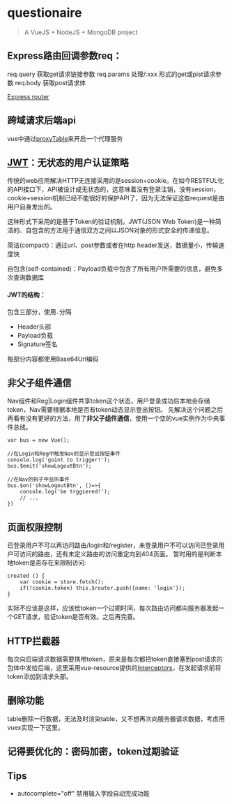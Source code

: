 # questionaire

> A VueJS + NodeJS + MongoDB project



## Express路由回调参数req：

req.query 获取get请求链接参数
req.params 处理/:xxx 形式的get或pist请求参数
req.body 获取post请求体

[Express router](http://lostjs.com/2014/04/24/router-in-express-4/)

## 跨域请求后端api

vue中通过[proxyTable](https://vuejs-templates.github.io/webpack/proxy.html)来开启一个代理服务

## [JWT](https://www.npmjs.com/package/jsonwebtoken)：无状态的用户认证策略

传统的web应用解决HTTP无连接采用的是session+cookie。在如今RESTFUL化的API接口下，API被设计成无状态的，这意味着没有登录注销，没有session，cookie+session机制已经不能很好的保护API了，因为无法保证这些request是由用户自身发出的。

这种形式下采用的是基于Token的验证机制。JWT(JSON Web Token)是一种简洁的、自包含的方法用于通信双方之间以JSON对象的形式安全的传递信息。

简洁(compact)：通过url、post参数或者在http header发送，数据量小，传输速度快

自包含(self-contained)：Payload负载中包含了所有用户所需要的信息，避免多次查询数据库


#### JWT的结构：

包含三部分，使用`.`分隔

* Header头部
* Payload负载
* Signature签名

每部分内容都使用Base64Url编码


## 非父子组件通信

Nav组件和Reg|Login组件共享token这个状态，用户登录成功后本地会存储token，Nav需要根据本地是否有token动态显示登出按钮。
先解决这个问题之后再看有没有更好的方法，用了**非父子组件通信**，使用一个空的vue实例作为中央事件总线。
```
var bus = new Vue();

//在Login和Reg中触发Nav的显示登出按钮事件
console.log('goint to trigger!');
bus.$emit('showLogoutBtn');

//在Nav的钩子中监听事件
bus.$on('showLogoutBtn', ()=>{
	console.log('be trggiered!');
	// ...
})
```

## 页面权限控制

已登录用户不可以再访问路由/login和/register，未登录用户不可以访问已登录用户可访问的路由，还有未定义路由的访问重定向到404页面。
暂时用的是判断本地token是否存在来限制访问:
```
created () {
	var cookie = store.fetch();
	if(!cookie.token) this.$router.push({name: 'login'});
}
```
实际不应该是这样，应该给token一个过期时间，每次路由访问都向服务器发起一个GET请求，验证token是否有效。之后再完善。

## HTTP拦截器

每次向后端请求数据需要携带token，原来是每次都把token直接塞到post请求的包体中发给后端，这里采用vue-resource提供的[Interceptors](https://github.com/pagekit/vue-resource/blob/master/docs/http.md)，在发起请求前将token添加到请求头部。

## 删除功能

table删除一行数据，无法及时渲染table，又不想再次向服务器请求数据，考虑用vuex实现一下这里。

## 记得要优化的：密码加密，token过期验证
## Tips
* autocomplete="off" 禁用输入字段自动完成功能